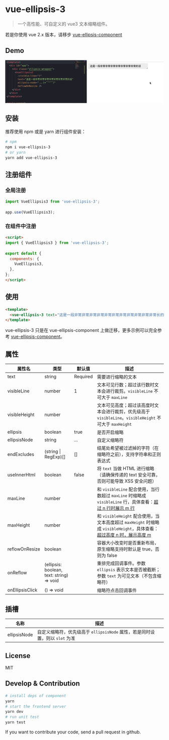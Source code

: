 # vue-ellipsis-3

> 一个高性能、可自定义的 vue3 文本缩略组件。

若是你使用 vue 2.x 版本，请移步 [vue-ellipsis-component](https://github.com/ruofee/vue-ellipsis-component)

## Demo

![demo.gif](./images/demo.gif)

## 安装

推荐使用 npm 或是 yarn 进行组件安装：


```bash
# npm
npm i vue-ellipsis-3
# or yarn
yarn add vue-ellipsis-3
```

## 注册组件

### 全局注册

```js
import VueEllipsis3 from 'vue-ellipsis-3';

app.use(VueEllipsis3);
```

### 在组件中注册

```html
<script>
import { VueEllipsis3 } from 'vue-ellipsis-3';

export default {
  components: {
    VueEllipsis3,
  },
};
</script>
```

## 使用

```html
<template>
  <vue-ellipsis-3 text="这是一段非常非常非常非常非常非常非常非常非常非常非常长的话" />
</template>
```

vue-ellipsis-3 只是在 vue-ellipsis-component 上做迁移，更多示例可以完全参考 [vue-ellipsis-component](https://github.com/ruofee/vue-ellipsis-component)。

## 属性

| 属性名          | 类型                                      | 默认值   | 描述                                                         |
| --------------- | ----------------------------------------- | -------- | ------------------------------------------------------------ |
| text            | string                                    | Required | 需要进行缩略的文本                                           |
| visibleLine     | number                                    | 1        | 文本可见行数；超过该行数时文本会进行裁剪。`visibleLine` 不可大于 `maxLine` |
| visibleHeight   | number                                    |          | 文本可见高度；超过该高度时文本会进行裁剪，优先级高于 `visibleLine`。`visibleHeight` 不可大于 `maxHeight` |
| ellipsis        | boolean                                   | true     | 是否开启缩略                                                 |
| ellipsisNode    | string                                    | ...      | 自定义缩略符                                                 |
| endExcludes     | (string \| RegExp)[]                      | []       | 结尾处希望被过滤掉的字符（在缩略符之前），支持字符串和正则表达式       |
| useInnerHtml    | boolean                                   | false    | 将 `text` 当做 HTML 进行缩略（请确保传递的 text 安全可靠，否则可能导致 XSS 安全问题） |
| maxLine           | number                                    |          | 和 `visibleLine` 配合使用，当行数超过 `maxLine` 时缩略成 `visibleLine` 行，具体查看：[超过 n 行时展示 m 行](http://vue-ellipsis.ruofee.cn/usage/#%E6%AF%94%E8%BE%83%E5%B0%91%E8%A7%81%E7%9A%84%E5%8A%9F%E8%83%BD-%E8%B6%85%E8%BF%87-n-%E8%A1%8C%E6%97%B6%E5%B1%95%E7%A4%BA-m-%E8%A1%8C)           |
| maxHeight         | number                                    |          | 和 `visibleHeight` 配合使用，当文本高度超过 `maxHeight` 时缩略成 `visibleHeight`，具体查看：[超过高度 n 时，展示高度 m]([/usage/#姐妹需求-超过高度-n-时-展示高度-m](http://vue-ellipsis.ruofee.cn/usage/#%E5%A7%90%E5%A6%B9%E9%9C%80%E6%B1%82-%E8%B6%85%E8%BF%87%E9%AB%98%E5%BA%A6-n-%E6%97%B6-%E5%B1%95%E7%A4%BA%E9%AB%98%E5%BA%A6-m)) |
| reflowOnResize  | boolean                                   |          | 容器大小改变时是否重新布局，原生缩略支持时默认是 true，否则为 false |
| onReflow        | (ellipsis: boolean, text: string) => void |          | 重排完成回调事件。参数 `ellipsis` 表示文本是否被截断；参数 `text` 为可见文本（不包含缩略符） |
| onEllipsisClick | () => void                                |          | 缩略符点击回调事件                                           |

## 插槽

| 名称         | 描述                                                         |
| ------------ | ------------------------------------------------------------ |
| ellipsisNode | 自定义缩略符，优先级高于 `ellipsisNode` 属性，若是同时设置，则以 `slot` 为准 |

## License

MIT

## Develop & Contribution

```bash
# install deps of component
yarn
# start the frontend server
yarn dev
# run unit test
yarn test
```

If you want to contribute your code, send a pull request in github.
